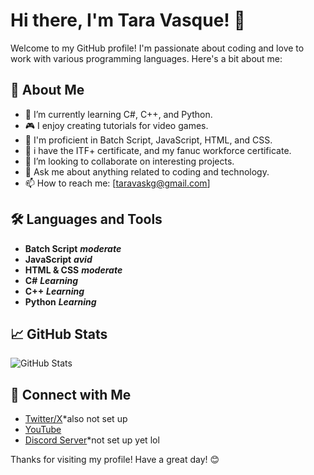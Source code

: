 # Hi there, I'm Tara Vasque! 👋

Welcome to my GitHub profile! I'm passionate about coding and love to work with various programming languages. Here's a bit about me:

## 🚀 About Me
- 🌱 I’m currently learning C#, C++, and Python.
- 🎮 I enjoy creating tutorials for video games.
- 💼 I'm proficient in Batch Script, JavaScript, HTML, and CSS.
- 💼 i have the ITF+ certificate, and my fanuc workforce certificate.
- 👯 I’m looking to collaborate on interesting projects.
- 💬 Ask me about anything related to coding and technology.
- 📫 How to reach me: [taravaskg@gmail.com]

## 🛠️ Languages and Tools
- **Batch Script** ***moderate***
- **JavaScript** ***avid***
- **HTML & CSS** ***moderate***
- **C#** ***Learning***
- **C++** ***Learning***
- **Python** ***Learning***

## 📈 GitHub Stats
![GitHub Stats](https://github-readme-stats.vercel.app/api?username=tarasque&theme=radical)

## 🔗 Connect with Me
- [Twitter/X](<>)*also not set up
- [YouTube](<https://www.youtube.com/@Taravask>)
- [Discord Server](<https://discord.gg/invite/invlinknull>)*not set up yet lol

Thanks for visiting my profile! Have a great day! 😊
